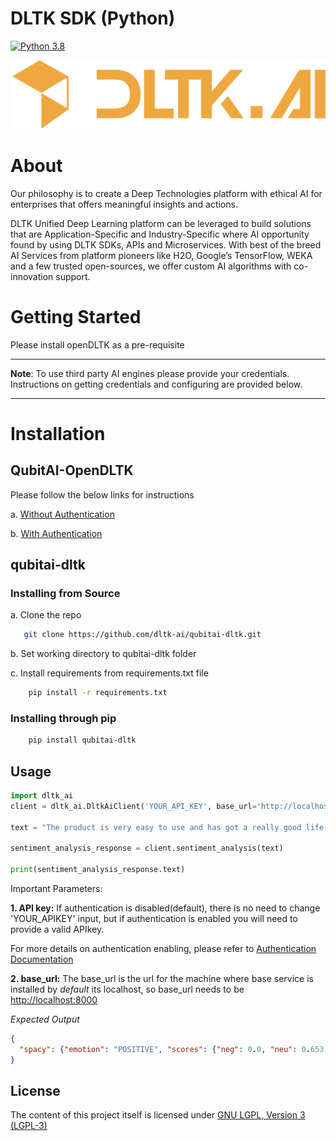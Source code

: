 # DLTK SDK (Python)
[![Python 3.8](https://img.shields.io/badge/python-3.8-blue.svg)](https://www.python.org/downloads/release/python-380/)


[![DLTK Logo](dltk.png)](https://dltk.ai/)

# About

Our philosophy is to create a Deep Technologies platform with ethical AI for enterprises that offers meaningful insights and actions. 

DLTK Unified Deep Learning platform can be leveraged to build solutions that are Application-Specific and Industry-Specific where AI opportunity found by using DLTK SDKs, APIs and Microservices. With best of the breed AI Services from platform pioneers like H2O, Google’s TensorFlow, WEKA and a few trusted open-sources, we offer custom AI algorithms with co-innovation support. 

# Getting Started

Please install openDLTK as a pre-requisite

---
**Note**: To use third party AI engines please provide your credentials. Instructions on getting credentials and configuring are provided below.

---
# Installation

## QubitAI-OpenDLTK

Please follow the below links for instructions

a. [Without Authentication](https://github.com/dltk-ai/openDLTK)

b. [With Authentication](https://github.com/dltk-ai/openDLTK/docs/auth.md)

## qubitai-dltk

### Installing from Source

a. Clone the repo

```sh
   git clone https://github.com/dltk-ai/qubitai-dltk.git
``` 
b. Set working directory to qubitai-dltk folder

c. Install requirements from requirements.txt file

```sh
    pip install -r requirements.txt
```

### Installing through pip
```sh
    pip install qubitai-dltk
```
## Usage

```python
import dltk_ai
client = dltk_ai.DltkAiClient('YOUR_API_KEY', base_url='http://localhost:8000')

text = "The product is very easy to use and has got a really good life expectancy."

sentiment_analysis_response = client.sentiment_analysis(text)

print(sentiment_analysis_response.text)
```

Important Parameters:

**1. API key:**
If authentication is disabled(default), there is no need to change 'YOUR_APIKEY' input, but if authentication is enabled you will need to provide a valid APIkey. 

For more details on authentication enabling, please refer to [Authentication Documentation](docs/auth.md)

**2. base_url:**
The base_url is the url for the machine where base service is installed by _default_ its localhost, so base_url needs to be [http://localhost:8000]()

_Expected Output_
```json
{
  "spacy": {"emotion": "POSITIVE", "scores": {"neg": 0.0, "neu": 0.653, "pos": 0.347, "compound": 0.7496}}
}
```

## License

The content of this project itself is licensed under [GNU LGPL, Version 3 (LGPL-3)](https://github.com/dltk-ai/qubitai-dltk/blob/master/LICENSE)
